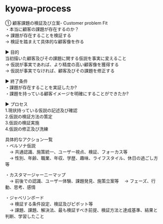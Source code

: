 # kyowa-process

① 顧客課題の検証及び立案- Customer problem Fit<br>
・本当に顧客の課題が存在するのか？<br>
→ 課題が存在することを検証する<br>
→ 検証を踏まえて具体的な顧客像を作る<br>
 
▶︎ 目的<br>
当初描いた顧客及びその課題に関する仮説を事実に変えること<br>
→ 仮説が事実であれば、より精度の高い顧客像を獲得する<br>
→ 仮説が事実でなければ、顧客及びその課題を修正する<br>

▶︎ 終了条件<br>
・課題が存在することを実証したか? <br>
・課題を持っている顧客イメージを明確にすることができたか?<br>

▶︎ プロセス<br>
1.現状持っている仮説の記述及び確認<br>
2.仮説の検証方法の策定<br>
3.仮説の検証実施<br>
4.仮説の修正及び洗練<br>

具体的なアクション一覧<br>
・ペルソナ仮説<br>
　→ 共通認識、施策統一、ユーザー視点、検証、フォーカス等<br>
　→ 性別、年齢、職業、年収、学歴、趣味、ライフスタイル、休日の過ごし方等
 
・カスタマージャーニーマップ<br>
　→ 前後での認識、ユーザー体験、課題発見、施策立案等
　→ フェーズ、行動、思考、感情
 
・ジャベリンボード<br>
　→ 検証する条件設定、検証及びピボット等<br>
　→ 課題、課題、解決法、最も検証すべき前提、検証方法と達成基準、結果と判断、学習したこと
